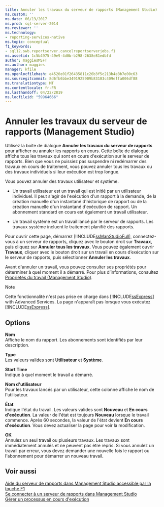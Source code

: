 ```yaml
---
title: Annuler les travaux du serveur de rapports (Management Studio) | Microsoft Docs
ms.custom: ''
ms.date: 06/13/2017
ms.prod: sql-server-2014
ms.reviewer: ''
ms.technology:
- reporting-services-native
ms.topic: conceptual
f1_keywords:
- sql12.swb.reportserver.cancelreportserverjobs.f1
ms.assetid: 1c5b4975-49e9-4d0b-b298-2638e81edbfd
author: maggiesMSFT
ms.author: maggies
manager: kfile
ms.openlocfilehash: e4520e01f26435811c26b3f5c213b4e8b7e00c63
ms.sourcegitcommit: 8d6fb6bbe3491925909b83103c409effa006df88
ms.translationtype: MT
ms.contentlocale: fr-FR
ms.lasthandoff: 04/22/2019
ms.locfileid: "59964666"
---
```

# <a name="cancel-report-server-jobs-management-studio"></a>Annuler les travaux du serveur de rapports (Management Studio)
  Utilisez la boîte de dialogue **Annuler les travaux du serveur de rapports** pour afficher ou annuler les rapports en cours. Cette boîte de dialogue affiche tous les travaux qui sont en cours d'exécution sur le serveur de rapports. Bien que vous ne puissiez pas suspendre ni redémarrer des travaux en cours de traitement, vous pouvez annuler tous les travaux ou des travaux individuels si leur exécution est trop longue.  
  
 Vous pouvez annuler des travaux utilisateur et système.  
  
-   Un travail utilisateur est un travail qui est initié par un utilisateur individuel. Il peut s'agir de l'exécution d'un rapport à la demande, de la création manuelle d'un instantané d'historique de rapport ou de la création manuelle d'un instantané d'exécution de rapport. Un abonnement standard en cours est également un travail utilisateur.  
  
-   Un travail système est un travail lancé par le serveur de rapports. Les travaux système incluent le traitement planifié des rapports.  
  
 Pour ouvrir cette page, démarrez [!INCLUDE[ssManStudioFull](../../includes/ssmanstudiofull-md.md)], connectez-vous à un serveur de rapports, cliquez avec le bouton droit sur **Travaux**, puis cliquez sur **Annuler tous les travaux**. Vous pouvez également ouvrir **Travaux**, cliquer avec le bouton droit sur un travail en cours d’exécution sur le serveur de rapports, puis sélectionner **Annuler les travaux**.  
  
 Avant d'annuler un travail, vous pouvez consulter ses propriétés pour déterminer à quel moment il a démarré. Pour plus d’informations, consultez [Propriétés du travail &#40;Management Studio&#41;](job-properties-management-studio.md).  
  
> [!NOTE]  
>  Cette fonctionnalité n'est pas prise en charge dans [!INCLUDE[ssExpress](../../includes/ssexpress-md.md)] with Advanced Services. La page n'apparaît pas lorsque vous exécutez [!INCLUDE[ssExpress](../../includes/ssexpress-md.md)].  
  
## <a name="options"></a>Options  
 **Nom**  
 Affiche le nom du rapport. Les abonnements sont identifiés par leur description.  
  
 **Type**  
 Les valeurs valides sont **Utilisateur** et **Système**.  
  
 **Start Time**  
 Indique à quel moment le travail a démarré.  
  
 **Nom d'utilisateur**  
 Pour les travaux lancés par un utilisateur, cette colonne affiche le nom de l'utilisateur.  
  
 **État**  
 Indique l'état du travail. Les valeurs valides sont **Nouveau** et **En cours d'exécution**. La valeur de l'état est toujours **Nouveau** lorsque le travail commence. Après 60 secondes, la valeur de l'état devient **En cours d'exécution**. Vous devez actualiser la page pour voir la modification.  
  
 **OK**  
 Annulez un seul travail ou plusieurs travaux. Les travaux sont immédiatement annulés et ne peuvent pas être repris. Si vous annulez un travail par erreur, vous devez demander une nouvelle fois le rapport ou l'abonnement pour démarrer un nouveau travail.  
  
## <a name="see-also"></a>Voir aussi  
 [Aide du serveur de rapports dans Management Studio accessible par la touche F1](report-server-in-management-studio-f1-help.md)   
 [Se connecter à un serveur de rapports dans Management Studio](connect-to-a-report-server-in-management-studio.md)   
 [Gérer un processus en cours d'exécution](../subscriptions/manage-a-running-process.md)  
  
  
